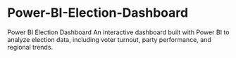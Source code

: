 # Power-BI-Election-Dashboard
Power BI Election Dashboard An interactive dashboard built with Power BI to analyze election data, including voter turnout, party performance, and regional trends.
